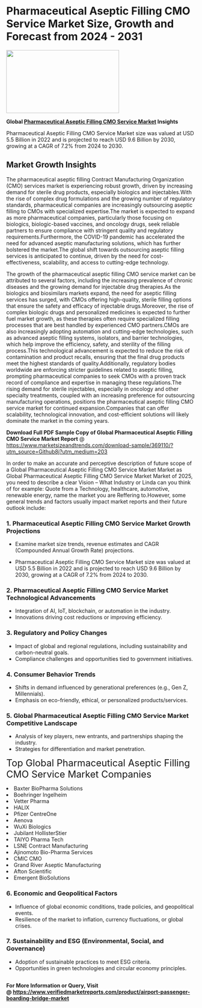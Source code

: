 <H1>Pharmaceutical Aseptic Filling CMO Service Market Size, Growth and Forecast from 2024 - 2031</H1><img class="aligncenter size-medium wp-image-584254" src="https://thirdeyenews.in/wp-content/uploads/2024/09/Global-Market-Research-300x168.jpeg" alt="" width="300" height="168" /><p><strong>Global&nbsp;<a href="https://www.marketsizeandtrends.com/download-sample/369110/?utm_source=Github8j?utm_medium=203">Pharmaceutical Aseptic Filling CMO Service Market</a> Insights</strong></p><p>Pharmaceutical Aseptic Filling CMO Service Market size was valued at USD 5.5 Billion in 2022 and is projected to reach USD 9.6 Billion by 2030, growing at a CAGR of 7.2% from 2024 to 2030.</p><p><h2>Market Growth Insights</h2> <p>The pharmaceutical aseptic filling Contract Manufacturing Organization (CMO) services market is experiencing robust growth, driven by increasing demand for sterile drug products, especially biologics and injectables.With the rise of complex drug formulations and the growing number of regulatory standards, pharmaceutical companies are increasingly outsourcing aseptic filling to CMOs with specialized expertise.The market is expected to expand as more pharmaceutical companies, particularly those focusing on biologics, biologic-based vaccines, and oncology drugs, seek reliable partners to ensure compliance with stringent quality and regulatory requirements.Furthermore, the COVID-19 pandemic has accelerated the need for advanced aseptic manufacturing solutions, which has further bolstered the market.The global shift towards outsourcing aseptic filling services is anticipated to continue, driven by the need for cost-effectiveness, scalability, and access to cutting-edge technology.</p> <p>The growth of the pharmaceutical aseptic filling CMO service market can be attributed to several factors, including the increasing prevalence of chronic diseases and the growing demand for injectable drug therapies.As the biologics and biosimilars markets expand, the need for aseptic filling services has surged, with CMOs offering high-quality, sterile filling options that ensure the safety and efficacy of injectable drugs.Moreover, the rise of complex biologic drugs and personalized medicines is expected to further fuel market growth, as these therapies often require specialized filling processes that are best handled by experienced CMO partners.CMOs are also increasingly adopting automation and cutting-edge technologies, such as advanced aseptic filling systems, isolators, and barrier technologies, which help improve the efficiency, safety, and sterility of the filling process.This technological advancement is expected to reduce the risk of contamination and product recalls, ensuring that the final drug products meet the highest standards of quality.Additionally, regulatory bodies worldwide are enforcing stricter guidelines related to aseptic filling, prompting pharmaceutical companies to seek CMOs with a proven track record of compliance and expertise in managing these regulations.The rising demand for sterile injectables, especially in oncology and other specialty treatments, coupled with an increasing preference for outsourcing manufacturing operations, positions the pharmaceutical aseptic filling CMO service market for continued expansion.Companies that can offer scalability, technological innovation, and cost-efficient solutions will likely dominate the market in the coming years.<p><span class=""><strong>Download Full PDF Sample Copy of Global Pharmaceutical Aseptic Filling CMO Service Market Report</strong> @ <a href="https://www.marketsizeandtrends.com/download-sample/369110/?utm_source=Github8j?utm_medium=203" target="_blank">https://www.marketsizeandtrends.com/download-sample/369110/?utm_source=Github8j?utm_medium=203</a></span></p><p>In order to make an accurate and perceptive description of future scope of a Global&nbsp;Pharmaceutical Aseptic Filling CMO Service Market Market as Global&nbsp;Pharmaceutical Aseptic Filling CMO Service Market Market of 2025, you need to describe a clear Vision &ndash; What Industry or Linda can you think of for example: Quote from a Technology, healthcare, automotive, renewable energy, name the market you are Reffering to.However, some general trends and factors usually impact market reports and their future outlook include:</p><h3>1.&nbsp;<strong>Pharmaceutical Aseptic Filling CMO Service Market Growth Projections</strong></h3><ul><li>Examine market size trends, revenue estimates and CAGR (Compounded Annual Growth Rate) projections.</li><li><p>Pharmaceutical Aseptic Filling CMO Service Market size was valued at USD 5.5 Billion in 2022 and is projected to reach USD 9.6 Billion by 2030, growing at a CAGR of 7.2% from 2024 to 2030.</p></li></ul><h3>2.&nbsp;<strong>Pharmaceutical Aseptic Filling CMO Service Market Technological Advancements</strong></h3><ul><li>Integration of AI, IoT, blockchain, or automation in the industry.</li><li>Innovations driving cost reductions or improving efficiency.</li></ul><h3>3.&nbsp;<strong>Regulatory and Policy Changes</strong></h3><ul><li>Impact of global and regional regulations, including sustainability and carbon-neutral goals.</li><li>Compliance challenges and opportunities tied to government initiatives.</li></ul><h3>4.&nbsp;<strong>Consumer Behavior Trends</strong></h3><ul><li>Shifts in demand influenced by generational preferences (e.g., Gen Z, Millennials).</li><li>Emphasis on eco-friendly, ethical, or personalized products/services.</li></ul><h3>5.&nbsp;<strong>Global Pharmaceutical Aseptic Filling CMO Service Market Competitive Landscape</strong></h3><ul><li>Analysis of key players, new entrants, and partnerships shaping the industry.</li><li>Strategies for differentiation and market penetration.</li></ul><p data-pm-slice="1 1 []"><span style="color: inherit; font-family: inherit; font-size: 25px;">Top Global Pharmaceutical Aseptic Filling CMO Service Market Companies</span></p><div class="" data-test-id=""><p><li>Baxter BioPharma Solutions</li><li> Boehringer Ingelheim</li><li> Vetter Pharma</li><li> HALIX</li><li> Pfizer CentreOne</li><li> Aenova</li><li> WuXi Biologics</li><li> Jubilant HollisterStier</li><li> TAIYO Pharma Tech</li><li> LSNE Contract Manufacturing</li><li> Ajinomoto Bio-Pharma Services</li><li> CMIC CMO</li><li> Grand River Aseptic Manufacturing</li><li> Afton Scientific</li><li> Emergent BioSolutions</li></p></div><h3>6.&nbsp;<strong>Economic and Geopolitical Factors</strong></h3><ul><li>Influence of global economic conditions, trade policies, and geopolitical events.</li><li>Resilience of the market to inflation, currency fluctuations, or global crises.</li></ul><h3>7.&nbsp;<strong>Sustainability and ESG (Environmental, Social, and Governance)</strong></h3><ul><li>Adoption of sustainable practices to meet ESG criteria.</li><li>Opportunities in green technologies and circular economy principles.</li></ul><h2><strong style="font-size: 14px;">For More Information or Query, Visit @&nbsp;</strong><a style="background-color: #ffffff; font-size: 14px;" href="https://www.marketsizeandtrends.com/report/pharmaceutical-aseptic-filling-cmo-service-market/" target="_blank">https://www.verifiedmarketreports.com/product/airport-passenger-boarding-bridge-market</a></h2>